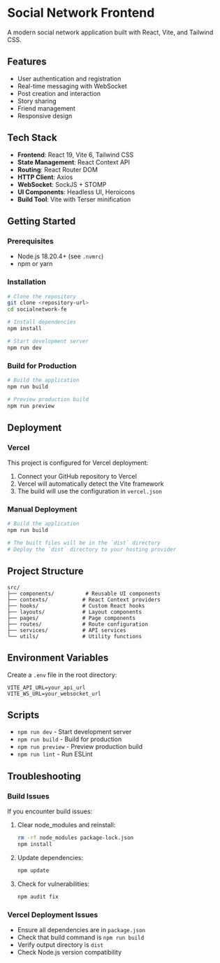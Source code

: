 # Social Network Frontend

A modern social network application built with React, Vite, and Tailwind CSS.

## Features

- User authentication and registration
- Real-time messaging with WebSocket
- Post creation and interaction
- Story sharing
- Friend management
- Responsive design

## Tech Stack

- **Frontend**: React 19, Vite 6, Tailwind CSS
- **State Management**: React Context API
- **Routing**: React Router DOM
- **HTTP Client**: Axios
- **WebSocket**: SockJS + STOMP
- **UI Components**: Headless UI, Heroicons
- **Build Tool**: Vite with Terser minification

## Getting Started

### Prerequisites

- Node.js 18.20.4+ (see `.nvmrc`)
- npm or yarn

### Installation

```bash
# Clone the repository
git clone <repository-url>
cd socialnetwork-fe

# Install dependencies
npm install

# Start development server
npm run dev
```

### Build for Production

```bash
# Build the application
npm run build

# Preview production build
npm run preview
```

## Deployment

### Vercel

This project is configured for Vercel deployment:

1. Connect your GitHub repository to Vercel
2. Vercel will automatically detect the Vite framework
3. The build will use the configuration in `vercel.json`

### Manual Deployment

```bash
# Build the application
npm run build

# The built files will be in the `dist` directory
# Deploy the `dist` directory to your hosting provider
```

## Project Structure

```
src/
├── components/          # Reusable UI components
├── contexts/           # React Context providers
├── hooks/              # Custom React hooks
├── layouts/            # Layout components
├── pages/              # Page components
├── routes/             # Route configuration
├── services/           # API services
└── utils/              # Utility functions
```

## Environment Variables

Create a `.env` file in the root directory:

```env
VITE_API_URL=your_api_url
VITE_WS_URL=your_websocket_url
```

## Scripts

- `npm run dev` - Start development server
- `npm run build` - Build for production
- `npm run preview` - Preview production build
- `npm run lint` - Run ESLint

## Troubleshooting

### Build Issues

If you encounter build issues:

1. Clear node_modules and reinstall:
   ```bash
   rm -rf node_modules package-lock.json
   npm install
   ```

2. Update dependencies:
   ```bash
   npm update
   ```

3. Check for vulnerabilities:
   ```bash
   npm audit fix
   ```

### Vercel Deployment Issues

- Ensure all dependencies are in `package.json`
- Check that build command is `npm run build`
- Verify output directory is `dist`
- Check Node.js version compatibility
